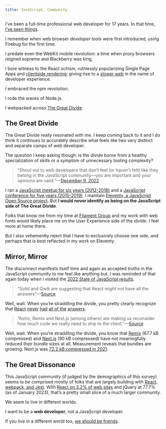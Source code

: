 ```yaml
---
title: JavaScript, Community
---
```

I’ve been a full-time professional web developer for 17 years. In that time, [I’ve seen things](https://www.zachleat.com/twitter/923571836062982144/).

I remember when web browser _developer tools_ were first introduced, using Firebug for the first time.

I predate even the WebKit mobile revolution: a time when proxy browsers reigned supreme and Blackberry was king.

I bore witness to the React schism, ruthlessly popularizing Single Page Apps and [clientside rendering](https://www.zachleat.com/twitter/1341117427845914630/); giving rise to a [slower web](https://infrequently.org/series/performance-inequality/) in the name of developer experience.

I embraced the npm revolution.

I rode the waves of Node.js.

I webpacked across [The Great Divide](https://css-tricks.com/the-great-divide/).

## The Great Divide

The Great Divide really resonated with me. I keep coming back to it and I do think it continues to accurately describe what feels like two very distinct and separate camps of web developer.

The question I keep asking though: is the divide borne from a healthy specialization of skills or a symptom of unnecessary tooling complexity?

> “Shout out to web developers that don’t feel (or haven’t felt) like they belong in the JavaScript community—you are important and your opinions are valid.”—[December 9, 2022](https://fediverse.zachleat.com/@zachleat/109485131532513078)

I ran a [JavaScript meetup for six years (2012-2018)](https://www.zachleat.com/web/passing-the-nebraskajs-baton/) and a [JavaScript conference for five years (2015-2019)](https://www.zachleat.com/web/nejsconf/final/). I maintain [Eleventy, a JavaScript Open Source project](https://www.11ty.dev/). But **I would never identify as being on the JavaScript side of The Great Divide**.

Folks that know me from my time at [Filament Group](https://www.filamentgroup.com/) and my work with web fonts would likely place me on the User Experience side of the divide. I feel more at home there.

But I also vehemently reject that I have to exclusively choose one side, and perhaps that is best reflected in my work on Eleventy.

## Mirror, Mirror

The disconnect manifests itself time and again as accepted truths in the JavaScript community to me feel like anything but. I was reminded of that again today when I visited the [2022 State of JavaScript results](https://2022.stateofjs.com/).

> “Solid and Qwik are suggesting that React might not have all the answers”—[Source](https://2022.stateofjs.com/en-US/)

Well, wait. When you’re straddling the divide, you pretty clearly recognize that [React](https://webcomponents.dev/blog/all-the-ways-to-make-a-web-component/#bundle-size) [never](https://timkadlec.com/remembers/2020-04-21-the-cost-of-javascript-frameworks/) [had](https://dev.to/this-is-learning/javascript-framework-todomvc-size-comparison-504f) [all of the](https://aerotwist.com/blog/when-everything-is-important-nothing-is/) [answers](https://www.filamentgroup.com/lab/mv-initial-load-times.html).

> “Astro, Remix and Next.js (among others) are making us reconsider how much code we really need to ship to the client.”—[Source](https://2022.stateofjs.com/en-US/)

Well, wait. When you’re straddling the divide, you know that [Remix](https://www.zachleat.com/twitter/1534588439580090368/) (67.7 kB compressed) and [Next.js](https://www.zachleat.com/twitter/1584995586918731776/) (90 kB compressed) have not meaningfully reduced their bundle sizes at all. Measurement reveals that bundles are growing: Next.js was [72.2 kB compressed in 2021](https://www.zachleat.com/twitter/1468419834501337088).

## The Great Dissonance

This JavaScript community (if judged by the demographics of this survey) seems to be comprised mostly of folks that are largely building with [React, webpack, and Jest](https://2022.stateofjs.com/en-US/libraries/#scatterplot_overview). With [React on 3.2% of web sites](https://w3techs.com/technologies/comparison/js-jquery,js-react) and jQuery at 77.7% (as of January 2023), that’s a pretty small slice of a much larger community.

We seem to live in different worlds.

I want to be a **web developer**, not a JavaScript developer.

If you live in a different world too, [we should be friends](https://zachleat.com/@zachleat).